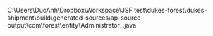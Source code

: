 C:\Users\DucAnh\Dropbox\Workspace\JSF test\dukes-forest\dukes-shipment\build\generated-sources\ap-source-output\com\forest\entity\Administrator_.java
